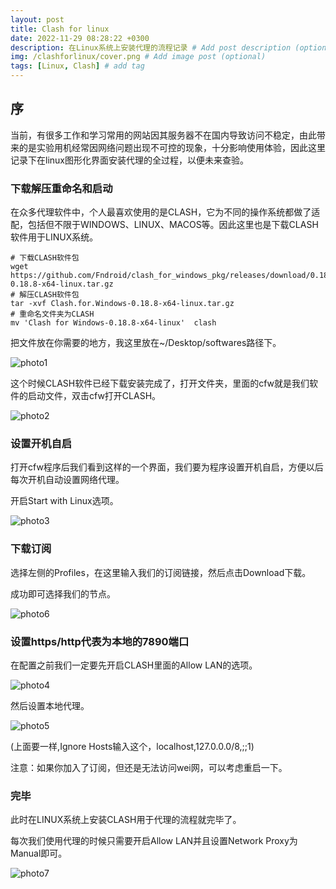 ```yaml
---
layout: post
title: Clash for linux
date: 2022-11-29 08:28:22 +0300
description: 在Linux系统上安装代理的流程记录 # Add post description (optional)
img: /clashforlinux/cover.png # Add image post (optional)
tags: [Linux, Clash] # add tag
---
```


## 序
当前，有很多工作和学习常用的网站因其服务器不在国内导致访问不稳定，由此带来的是实验用机经常因网络问题出现不可控的现象，十分影响使用体验，因此这里记录下在linux图形化界面安装代理的全过程，以便未来查验。

### 下载解压重命名和启动

在众多代理软件中，个人最喜欢使用的是CLASH，它为不同的操作系统都做了适配，包括但不限于WINDOWS、LINUX、MACOS等。因此这里也是下载CLASH软件用于LINUX系统。

```
# 下载CLASH软件包
wget https://github.com/Fndroid/clash_for_windows_pkg/releases/download/0.18.8/Clash.for.Windows-0.18.8-x64-linux.tar.gz
# 解压CLASH软件包
tar -xvf Clash.for.Windows-0.18.8-x64-linux.tar.gz
# 重命名文件夹为CLASH
mv 'Clash for Windows-0.18.8-x64-linux'  clash
```

把文件放在你需要的地方，我这里放在~/Desktop/softwares路径下。

![photo1]({{site.baseurl}}/assets/img/clashforlinux/installionpath.png)

这个时候CLASH软件已经下载安装完成了，打开文件夹，里面的cfw就是我们软件的启动文件，双击cfw打开CLASH。

![photo2]({{site.baseurl}}/assets/img/clashforlinux/program.png)

### 设置开机自启

打开cfw程序后我们看到这样的一个界面，我们要为程序设置开机自启，方便以后每次开机自动设置网络代理。

开启Start with Linux选项。

![photo3]({{site.baseurl}}/assets/img/clashforlinux/clash.png)

### 下载订阅

选择左侧的Profiles，在这里输入我们的订阅链接，然后点击Download下载。

成功即可选择我们的节点。

![photo6]({{site.baseurl}}/assets/img/clashforlinux/subscription.png)

### 设置https/http代表为本地的7890端口

在配置之前我们一定要先开启CLASH里面的Allow LAN的选项。

![photo4]({{site.baseurl}}/assets/img/clashforlinux/allowLan.png)

然后设置本地代理。

![photo5]({{site.baseurl}}/assets/img/clashforlinux/systemproxy.png)

(上面要一样,Ignore Hosts输入这个，localhost,127.0.0.0/8,;;1)

注意：如果你加入了订阅，但还是无法访问wei网，可以考虑重启一下。

### 完毕

此时在LINUX系统上安装CLASH用于代理的流程就完毕了。

每次我们使用代理的时候只需要开启Allow LAN并且设置Network Proxy为Manual即可。

![photo7]({{site.baseurl}}/assets/img/clashforlinux/useproxy.png)

